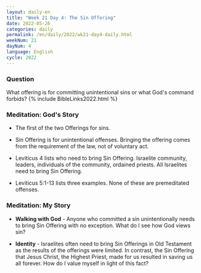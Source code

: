 ```yaml
---
layout: daily-en
title: "Week 21 Day 4: The Sin Offering"
date: 2022-05-26 
categories: daily
permalink: /en/daily/2022/wk21-day4-daily.html
weekNum: 21
dayNum: 4
language: English
cycle: 2022
---
```

### Question     
What offering is for committing unintentional sins or what God's command forbids?
{% include BibleLinks2022.html %} 

### Meditation: God's Story   
+ The first of the two Offerings for sins. 

+ Sin Offering is for unintentional offenses. Bringing the offering comes from the requirement of the law, not of voluntary act. 

+ Leviticus 4 lists who need to bring Sin Offering. Israelite community, leaders, individuals of the community, ordained priests. All Israelites need to bring Sin Offering. 

+ Leviticus 5:1-13 lists three examples. None of these are premeditated offenses.  

### Meditation: My Story   
+ **Walking with God** - Anyone who committed a sin unintentionally needs to bring Sin Offering with no exception. What do I see how God views sin? 

+ **Identity** - Israelites often need to bring Sin Offerings in Old Testament as the results of the offerings were limited. In contrast, the Sin Offering that Jesus Christ, the Highest Priest, made for us resulted in saving us all forever. How do I value myself in light of this fact? 

